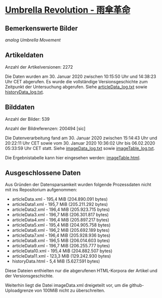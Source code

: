 # [Umbrella Revolution - 雨傘革命](https://zh.wikipedia.org/wiki/%E9%9B%A8%E5%82%98%E9%9D%A9%E5%91%BD)

## Bemerkenswerte Bilder

*analog Umbrella Movement*

## Artikeldaten

Anzahl der Artikelversionen: 2272

Die Daten wurden am 30. Januar 2020 zwischen 10:15:50 Uhr und 14:38:23 Uhr CET abgerufen. Es wurde die vollständige Versionsgeschichte zum Zeitpunkt der Untersuchung abgerufen. Siehe [articleData_log.txt](articleData_log.txt) sowie [historyData_log.txt](historyData_log.txt).

## Bilddaten

Anzahl der Bilder: 539

Anzahl der Bildreferenzen: 200494 [sic]

Die Datenverarbeitung fand am 30. Januar 2020 zwischen 15:14:43 Uhr und 20:22:11 Uhr CET sowie vom 30. Januar 2020 10:36:02 Uhr bis 06.02.2020 05:33:59 Uhr CET statt. Siehe [imageData_log.txt](imageData_log.txt) sowie [imageTable_log.txt](imageTable_log.txt).

Die Ergebnistabelle kann hier eingesehen werden: [imageTable.html](imageTable.html).

## Ausgeschlossene Daten

Aus Gründen der Datensparsamkeit wurden folgende Prozessdaten nicht mit ins Repositorium aufgenommen:

- articleData.xml - 195,4 MiB (204.890.091 bytes)
- articleData1.xml - 195,7 MiB (205.211.292 bytes)
- articleData2.xml - 196,4 MiB (205.923.715 bytes)
- articleData3.xml - 196,7 MiB (206.301.817 bytes)
- articleData4.xml - 196,4 MiB (205.897.217 bytes)
- articleData5.xml - 195,4 MiB (204.905.758 bytes)
- articleData6.xml - 196,2 MiB (205.692.189 bytes)
- articleData7.xml - 196,4 MiB (205.928.936 bytes)
- articleData8.xml - 196,5 MiB (206.014.603 bytes)
- articleData9.xml - 196,7 MiB (206.255.777 bytes)
- articleData10.xml - 195,4 MiB (204.882.507 bytes)
- articleData11.xml - 123,3 MiB (129.242.930 bytes)
- historyData.html - 5,4 MiB (5.627.591 bytes)

Diese Dateien enthielten nur die abgerufenen HTML-Korpora der Artikel und der Versionsgeschichte.

Weiterhin liegt die Datei imageData.xml dreigeteilt vor, um die github-Uploadgrenze von 100MiB nicht zu überschreiten.